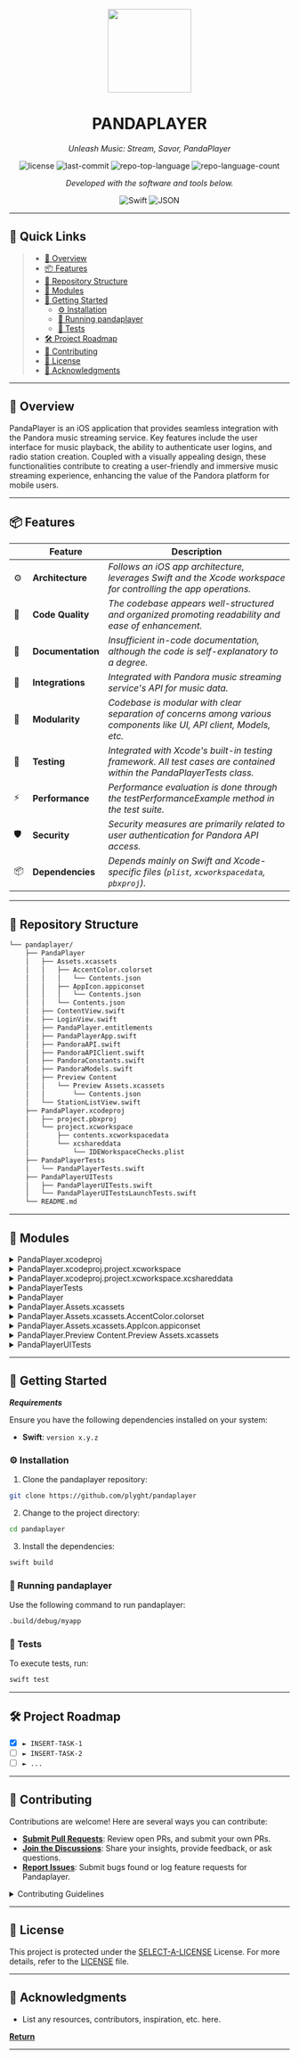 <p align="center">
  <img src="https://github.com/plyght/PandaPlayer/blob/main/assets/pandaplayer.png" width="150" />
</p>
<p align="center">
    <h1 align="center">PANDAPLAYER</h1>
</p>
<p align="center">
    <em>Unleash Music: Stream, Savor, PandaPlayer</em>
</p>
<p align="center">
	<img src="https://img.shields.io/github/license/plyght/pandaplayer?style=flat&color=0080ff" alt="license">
	<img src="https://img.shields.io/github/last-commit/plyght/pandaplayer?style=flat&logo=git&logoColor=white&color=0080ff" alt="last-commit">
	<img src="https://img.shields.io/github/languages/top/plyght/pandaplayer?style=flat&color=0080ff" alt="repo-top-language">
	<img src="https://img.shields.io/github/languages/count/plyght/pandaplayer?style=flat&color=0080ff" alt="repo-language-count">
<p>
<p align="center">
		<em>Developed with the software and tools below.</em>
</p>
<p align="center">
	<img src="https://img.shields.io/badge/Swift-F05138.svg?style=flat&logo=Swift&logoColor=white" alt="Swift">
	<img src="https://img.shields.io/badge/JSON-000000.svg?style=flat&logo=JSON&logoColor=white" alt="JSON">
</p>
<hr>

## 🔗 Quick Links

> - [📍 Overview](#-overview)
> - [📦 Features](#-features)
> - [📂 Repository Structure](#-repository-structure)
> - [🧩 Modules](#-modules)
> - [🚀 Getting Started](#-getting-started)
>   - [⚙️ Installation](#️-installation)
>   - [🤖 Running pandaplayer](#-running-pandaplayer)
>   - [🧪 Tests](#-tests)
> - [🛠 Project Roadmap](#-project-roadmap)
> - [🤝 Contributing](#-contributing)
> - [📄 License](#-license)
> - [👏 Acknowledgments](#-acknowledgments)

---

## 📍 Overview

PandaPlayer is an iOS application that provides seamless integration with the Pandora music streaming service. Key features include the user interface for music playback, the ability to authenticate user logins, and radio station creation. Coupled with a visually appealing design, these functionalities contribute to creating a user-friendly and immersive music streaming experience, enhancing the value of the Pandora platform for mobile users.

---

## 📦 Features

|    |   Feature         | Description |
|----|-------------------|---------------------------------------------------------------|
| ⚙️  | **Architecture**  | *Follows an iOS app architecture, leverages Swift and the Xcode workspace for controlling the app operations.* |
| 🔩 | **Code Quality**  | *The codebase appears well-structured and organized promoting readability and ease of enhancement.* |
| 📄 | **Documentation** | *Insufficient in-code documentation, although the code is self-explanatory to a degree.* |
| 🔌 | **Integrations**  | *Integrated with Pandora music streaming service's API for music data.* |
| 🧩 | **Modularity**    | *Codebase is modular with clear separation of concerns among various components like UI, API client, Models, etc.* |
| 🧪 | **Testing**       | *Integrated with Xcode's built-in testing framework. All test cases are contained within the PandaPlayerTests class.* |
| ⚡️ | **Performance**  | *Performance evaluation is done through the testPerformanceExample method in the test suite.* |
| 🛡️ | **Security**      | *Security measures are primarily related to user authentication for Pandora API access.* |
| 📦 | **Dependencies**  | *Depends mainly on Swift and Xcode-specific files (`plist`, `xcworkspacedata`, `pbxproj`).* |


---

## 📂 Repository Structure

```sh
└── pandaplayer/
    ├── PandaPlayer
    │   ├── Assets.xcassets
    │   │   ├── AccentColor.colorset
    │   │   │   └── Contents.json
    │   │   ├── AppIcon.appiconset
    │   │   │   └── Contents.json
    │   │   └── Contents.json
    │   ├── ContentView.swift
    │   ├── LoginView.swift
    │   ├── PandaPlayer.entitlements
    │   ├── PandaPlayerApp.swift
    │   ├── PandoraAPI.swift
    │   ├── PandoraAPIClient.swift
    │   ├── PandoraConstants.swift
    │   ├── PandoraModels.swift
    │   ├── Preview Content
    │   │   └── Preview Assets.xcassets
    │   │       └── Contents.json
    │   └── StationListView.swift
    ├── PandaPlayer.xcodeproj
    │   ├── project.pbxproj
    │   └── project.xcworkspace
    │       ├── contents.xcworkspacedata
    │       └── xcshareddata
    │           └── IDEWorkspaceChecks.plist
    ├── PandaPlayerTests
    │   └── PandaPlayerTests.swift
    ├── PandaPlayerUITests
    │   ├── PandaPlayerUITests.swift
    │   └── PandaPlayerUITestsLaunchTests.swift
    └── README.md
```

---

## 🧩 Modules

<details closed><summary>PandaPlayer.xcodeproj</summary>

| File                                                                                                       | Summary                                                                                                                                                                                                                                                                                                                                                                                                            |
| ---                                                                                                        | ---                                                                                                                                                                                                                                                                                                                                                                                                                |
| [project.pbxproj](https://github.com/plyght/pandaplayer/blob/master/PandaPlayer.xcodeproj/project.pbxproj) | The provided code reflects a part of PandaPlayer iOS application repository. Amongst key elements, the ContentView.swift file displays user interface, LoginView.swift manages user authentication, while PandoraAPI.swift, PandoraAPIClient.swift, and PandoraModels.swift help interact with the Pandora music streaming service. The AccentColor.colorset and AppIcon.appiconset contribute to the app visuals. |

</details>

<details closed><summary>PandaPlayer.xcodeproj.project.xcworkspace</summary>

| File                                                                                                                                             | Summary                                                                                                                                                                                                                                                                                                                                                                                                           |
| ---                                                                                                                                              | ---                                                                                                                                                                                                                                                                                                                                                                                                               |
| [contents.xcworkspacedata](https://github.com/plyght/pandaplayer/blob/master/PandaPlayer.xcodeproj/project.xcworkspace/contents.xcworkspacedata) | This code snippet represents a workspace data file, located in the PandaPlayer's Xcode project directory. Its main role within the architecture is providing information about the project workspace, allowing for effective organization and handling of resources. Specifically, it refers to the location of project files therein, contributing to the project's organization and assisting in its execution. |

</details>

<details closed><summary>PandaPlayer.xcodeproj.project.xcworkspace.xcshareddata</summary>

| File                                                                                                                                                          | Summary                                                                                                                                                                                                                                                                                                                         |
| ---                                                                                                                                                           | ---                                                                                                                                                                                                                                                                                                                             |
| [IDEWorkspaceChecks.plist](https://github.com/plyght/pandaplayer/blob/master/PandaPlayer.xcodeproj/project.xcworkspace/xcshareddata/IDEWorkspaceChecks.plist) | This code is a part of the PandaPlayer's Xcode workspace settings, specifically addressing a 32-bit architecture compatibility warning that might arise. It doesn't contribute to the functionality of the system but helps maintain a smoother development environment by suppressing potential architecture-related warnings. |

</details>

<details closed><summary>PandaPlayerTests</summary>

| File                                                                                                                | Summary                                                                                                                                                                                                                                                                                                                                                                                                                                                                                                                             |
| ---                                                                                                                 | ---                                                                                                                                                                                                                                                                                                                                                                                                                                                                                                                                 |
| [PandaPlayerTests.swift](https://github.com/plyght/pandaplayer/blob/master/PandaPlayerTests/PandaPlayerTests.swift) | This code snippet is part of the PandaPlayer Application, specifically under PandaPlayerTests in the repository structure. As its main role within the codebase, it provides a framework for creating functional and performance tests for the PandaPlayer application. The PandaPlayerTests class ensures the correctness and efficiency of functionalities by enabling test case setup, teardown, and execution. The contained testExample and testPerformanceExample methods serve as templates for implementing detailed tests. |

</details>

<details closed><summary>PandaPlayer</summary>

| File                                                                                                               | Summary                                                                                                                                                                                                                                                                                                                                                                                                                                                                       |
| ---                                                                                                                | ---                                                                                                                                                                                                                                                                                                                                                                                                                                                                           |
| [PandoraAPIClient.swift](https://github.com/plyght/pandaplayer/blob/master/PandaPlayer/PandoraAPIClient.swift)     | The `PandoraAPIClient.swift` in the `PandaPlayer` repository is a vital component that performs API requests to the Pandora service. The class manages user authentication and fetches data, such as the user's stations and audio stream URLs. The code segment ensures connection to the Pandora API, error handling, and response interpretation, facilitating seamless access to music streaming data, bolstering the functionality of the PandaPlayer music application. |
| [PandoraConstants.swift](https://github.com/plyght/pandaplayer/blob/master/PandaPlayer/PandoraConstants.swift)     | The PandoraConstants.swift file in the PandaPlayer repository serves as the central location for configuration values, namely API keys, secrets, and API endpoints. It contributes to the secure and organized management of necessary constants for network commands.                                                                                                                                                                                                        |
| [PandoraModels.swift](https://github.com/plyght/pandaplayer/blob/master/PandaPlayer/PandoraModels.swift)           | The code snippet presents the data models for the Pandora music player-PandoraStation and PandoraTrack. These structures define key details for radio stations and music tracks, such as ID, station name, song title, and artist. These models help efficiently organize and manage user activities across numerous stations and tracks in the application.                                                                                                                  |
| [PandoraAPI.swift](https://github.com/plyght/pandaplayer/blob/master/PandaPlayer/PandoraAPI.swift)                 | The PandoraAPI.swift file forms a core part of the PandaPlayer repository, handling key functionalities related to the music streaming service. It is responsible for user authentication, obtaining lists of radio stations, and initializing audio streams for selected stations. It communicates with the Pandora API through an external API client, adopting publisher-subscriber design patterns for asynchronous tasks with the Combine framework.                     |
| [StationListView.swift](https://github.com/plyght/pandaplayer/blob/master/PandaPlayer/StationListView.swift)       | The StationListView.swift file in the PandaPlayer app is responsible for providing the user interface for the list of music stations. It interacts with the PandoraAPI to fetch and display the station list, and enables users to play music from a selected station. Additionally, it incorporates AudioPlayerView for real-time audio control; offering functions to pause, play, and show the currently playing song's title.                                             |
| [ContentView.swift](https://github.com/plyght/pandaplayer/blob/master/PandaPlayer/ContentView.swift)               | This code is part of the PandaPlayer project, specifically the ContentView.swift file. It serves as the main application interface, handling the switching between the login view and the station list view. Depending on the user's authentication status, it either displays the login form or the list of music stations available via the Pandora API. It helps manage user interaction and maintain the project's overall architecture.                                  |
| [LoginView.swift](https://github.com/plyght/pandaplayer/blob/master/PandaPlayer/LoginView.swift)                   | The LoginView.swift within the PandaPlayer application provides the user interface and functionality for the login process. It uses SwiftUI to create input fields for the username and password, and a login button. When the button is clicked, it triggers the login function from the PandoraAPI class, providing the user-entered credentials as parameters. If authentication is successful, it sets the isShowingLogin variable to false, closing the login view.      |
| [PandaPlayer.entitlements](https://github.com/plyght/pandaplayer/blob/master/PandaPlayer/PandaPlayer.entitlements) | The code snippet is the application's entitlements file for the PandaPlayer. It sets key security provisions for the application, mainly enabling app sandboxing for enhanced security, and permitting read-only access to user-selected files, securing the app from unintended file alterations.                                                                                                                                                                            |
| [PandaPlayerApp.swift](https://github.com/plyght/pandaplayer/blob/master/PandaPlayer/PandaPlayerApp.swift)         | This code snippet, located at PandaPlayer/PandaPlayerApp.swift, forms a fundamental part of the PandaPlayer app initialization. It primarily defines the app's start-up scene as a WindowGroup hosting the ContentView. This encapsulates the primary user interface, embodying a principal part of the app's structure.                                                                                                                                                      |

</details>

<details closed><summary>PandaPlayer.Assets.xcassets</summary>

| File                                                                                                         | Summary                                                                                                                                                                                                                                                                                                                                 |
| ---                                                                                                          | ---                                                                                                                                                                                                                                                                                                                                     |
| [Contents.json](https://github.com/plyght/pandaplayer/blob/master/PandaPlayer/Assets.xcassets/Contents.json) | The code snippet is from the Contents.json file located in the Assets.xcassets folder of the PandaPlayer app. This file, an integral part of the larger architecture, manages the app's asset catalog, which includes items like app icons and color sets. It's responsible for specifying the version and author of the asset catalog. |

</details>

<details closed><summary>PandaPlayer.Assets.xcassets.AccentColor.colorset</summary>

| File                                                                                                                              | Summary                                                                                                                                                                                                                                                                                                           |
| ---                                                                                                                               | ---                                                                                                                                                                                                                                                                                                               |
| [Contents.json](https://github.com/plyght/pandaplayer/blob/master/PandaPlayer/Assets.xcassets/AccentColor.colorset/Contents.json) | This code snippet belongs to the AccentColor.colorset within the Assets.xcassets directory of the PandaPlayer repository. It configures the main theming color used universally across the application, impacting the overall UI aesthetics. It's a core component of the repository's front-end visual elements. |

</details>

<details closed><summary>PandaPlayer.Assets.xcassets.AppIcon.appiconset</summary>

| File                                                                                                                            | Summary                                                                                                                                                                                                                                                                  |
| ---                                                                                                                             | ---                                                                                                                                                                                                                                                                      |
| [Contents.json](https://github.com/plyght/pandaplayer/blob/master/PandaPlayer/Assets.xcassets/AppIcon.appiconset/Contents.json) | This code manages the different resolution versions of the application icon for the PandaPlayer app. It is responsible for ensuring that the appropriate icon size is displayed based on the user's Mac device screen capabilities, promoting improved UI visualization. |

</details>

<details closed><summary>PandaPlayer.Preview Content.Preview Assets.xcassets</summary>

| File                                                                                                                                 | Summary                                                                                                                                                                                                                                                                                                                                         |
| ---                                                                                                                                  | ---                                                                                                                                                                                                                                                                                                                                             |
| [Contents.json](https://github.com/plyght/pandaplayer/blob/master/PandaPlayer/Preview Content/Preview Assets.xcassets/Contents.json) | This code belongs to the PandaPlayer music application repository. The specific file, Contents.json, found in the Preview Assets.xcassets directory, stores metadata about preview assets used for UI development and debugging. It doesn't affect the application's functionality but assists in achieving a better user interface experience. |

</details>

<details closed><summary>PandaPlayerUITests</summary>

| File                                                                                                                                            | Summary                                                                                                                                                                                                                                                                                                                                                                            |
| ---                                                                                                                                             | ---                                                                                                                                                                                                                                                                                                                                                                                |
| [PandaPlayerUITests.swift](https://github.com/plyght/pandaplayer/blob/master/PandaPlayerUITests/PandaPlayerUITests.swift)                       | The `PandaPlayerUITests.swift` file is responsible for performing User Interface (UI) testing for the PandaPlayer application. It ensures the app's functionality, performance, and responsiveness to user interactions. The class formulates setup, teardown, an illustrative example test, plus an application launch performance test which quantifies the app's loading speed. |
| [PandaPlayerUITestsLaunchTests.swift](https://github.com/plyght/pandaplayer/blob/master/PandaPlayerUITests/PandaPlayerUITestsLaunchTests.swift) | This code snippet represents automated user interface testing for the PandaPlayer app. It ensures that the application launches correctly and generates a screenshot of the app's launch screen. This guarantees a consistent and successful start-up process, crucial for user experiences and application functionality.                                                         |

</details>

---

## 🚀 Getting Started

***Requirements***

Ensure you have the following dependencies installed on your system:

* **Swift**: `version x.y.z`

### ⚙️ Installation

1. Clone the pandaplayer repository:

```sh
git clone https://github.com/plyght/pandaplayer
```

2. Change to the project directory:

```sh
cd pandaplayer
```

3. Install the dependencies:

```sh
swift build
```

### 🤖 Running pandaplayer

Use the following command to run pandaplayer:

```sh
.build/debug/myapp
```

### 🧪 Tests

To execute tests, run:

```sh
swift test
```

---

## 🛠 Project Roadmap

- [X] `► INSERT-TASK-1`
- [ ] `► INSERT-TASK-2`
- [ ] `► ...`

---

## 🤝 Contributing

Contributions are welcome! Here are several ways you can contribute:

- **[Submit Pull Requests](https://github.com/plyght/pandaplayer/blob/main/CONTRIBUTING.md)**: Review open PRs, and submit your own PRs.
- **[Join the Discussions](https://github.com/plyght/pandaplayer/discussions)**: Share your insights, provide feedback, or ask questions.
- **[Report Issues](https://github.com/plyght/pandaplayer/issues)**: Submit bugs found or log feature requests for Pandaplayer.

<details closed>
    <summary>Contributing Guidelines</summary>

1. **Fork the Repository**: Start by forking the project repository to your GitHub account.
2. **Clone Locally**: Clone the forked repository to your local machine using a Git client.
   ```sh
   git clone https://github.com/plyght/pandaplayer
   ```
3. **Create a New Branch**: Always work on a new branch, giving it a descriptive name.
   ```sh
   git checkout -b new-feature-x
   ```
4. **Make Your Changes**: Develop and test your changes locally.
5. **Commit Your Changes**: Commit with a clear message describing your updates.
   ```sh
   git commit -m 'Implemented new feature x.'
   ```
6. **Push to GitHub**: Push the changes to your forked repository.
   ```sh
   git push origin new-feature-x
   ```
7. **Submit a Pull Request**: Create a PR against the original project repository. Clearly describe the changes and their motivations.

Once your PR is reviewed and approved, it will be merged into the main branch.

</details>

---

## 📄 License

This project is protected under the [SELECT-A-LICENSE](https://choosealicense.com/licenses) License. For more details, refer to the [LICENSE](https://choosealicense.com/licenses/) file.

---

## 👏 Acknowledgments

- List any resources, contributors, inspiration, etc. here.

[**Return**](#-quick-links)

---
